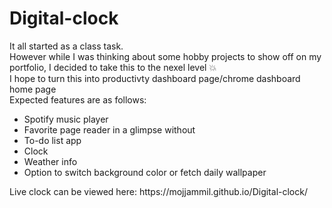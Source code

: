 # Digital-clock
It all started as a class task.
<br/>
However while I was thinking about some hobby projects to show off on my portfolio, I decided to take this to the nexel level :boom:
<br/>
I hope to turn this into productivty dashboard page/chrome dashboard home page
<br/>
Expected features are as follows:
<ul>
    <li>Spotify music player</li>
    <li>Favorite page reader in a glimpse without </li>
    <li>To-do list app</li>
    <li>Clock</li>
    <li>Weather info</li>
    <li>Option to switch background color or fetch daily wallpaper</li>
</ul>
Live clock can be viewed here: https://mojjammil.github.io/Digital-clock/
